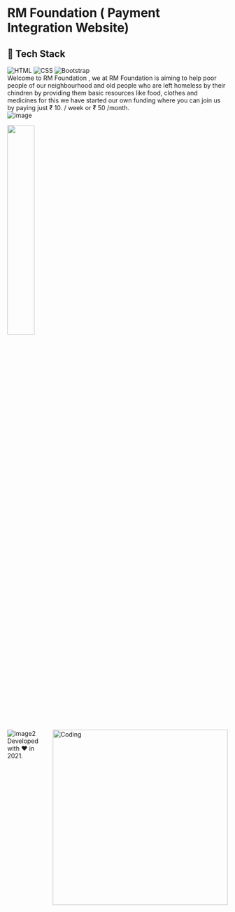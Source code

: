 # RM Foundation ( Payment Integration Website)
## 📌 Tech Stack

![HTML](https://img.shields.io/badge/html5%20-%23E34F26.svg?&style=for-the-badge&logo=html5&logoColor=white)
![CSS](https://img.shields.io/badge/css3%20-%231572B6.svg?&style=for-the-badge&logo=css3&logoColor=white)
<img alt="Bootstrap" src="https://img.shields.io/badge/bootstrap-%23563D7C.svg?style=for-the-badge&logo=bootstrap&logoColor=white"/>
<br>
Welcome to RM Foundation , we at RM Foundation is aiming to help poor people of our neighbourhood 
                and old people who are left homeless by their chindren by providing them basic resources like food,
                clothes and medicines for this we have started our own funding where you can join us by paying just ₹ 10.
                / week or ₹ 50 /month.        
                ![image](https://github.com/RUDRAMADHABA/RM-Foundation/blob/main/images/RM%20FOUNDATION%20-%20Google%20Chrome%2001-12-2021%2018_13_15%20(2).png)
                <p align="left"><img width=35% src="https://media2.giphy.com/media/L1R1tvI9svkIWwpVYr/giphy.gif?cid=ecf05e47pzi2rpig0vc8pjusra8hiai1b91zgiywvbubu9vu&rid=giphy.gif"></p>
                ![image2](https://github.com/RUDRAMADHABA/RM-Foundation/blob/main/images/RM%20FOUNDATION%20-%20Google%20Chrome%2001-12-2021%2018_13_26%20(2).png)
                <img align="right" width="400px" alt="Coding" src="https://raw.githubusercontent.com/abhisheknaiidu/abhisheknaiidu/master/code.gif">
<br>
Developed with ❤️ in 2021.
